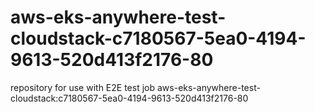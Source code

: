 # aws-eks-anywhere-test-cloudstack-c7180567-5ea0-4194-9613-520d413f2176-80
repository for use with E2E test job aws-eks-anywhere-test-cloudstack:c7180567-5ea0-4194-9613-520d413f2176-80
